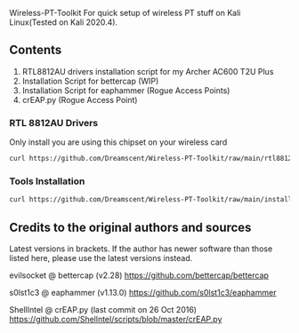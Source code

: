  Wireless-PT-Toolkit
For quick setup of wireless PT stuff on Kali Linux(Tested on Kali 2020.4).

## Contents
1. RTL8812AU drivers installation script for my Archer AC600 T2U Plus
2. Installation Script for bettercap (WIP)
3. Installation Script for eaphammer (Rogue Access Points)
4. crEAP.py (Rogue Access Point)

### RTL 8812AU Drivers

Only install you are using this chipset on your wireless card

~~~sh
curl https://github.com/Dreamscent/Wireless-PT-Toolkit/raw/main/rtl8812au_install.sh | sh
~~~


### Tools Installation


~~~sh
curl https://github.com/Dreamscent/Wireless-PT-Toolkit/raw/main/install_all.sh | sh
~~~



## Credits to the original authors and sources
Latest versions in brackets. If the author has newer software than those listed here, please use the latest versions instead.

evilsocket @ bettercap (v2.28)
https://github.com/bettercap/bettercap

s0lst1c3 @ eaphammer (v1.13.0)
https://github.com/s0lst1c3/eaphammer

ShellIntel @ crEAP.py (last commit on 26 Oct 2016)
https://github.com/Shellntel/scripts/blob/master/crEAP.py

